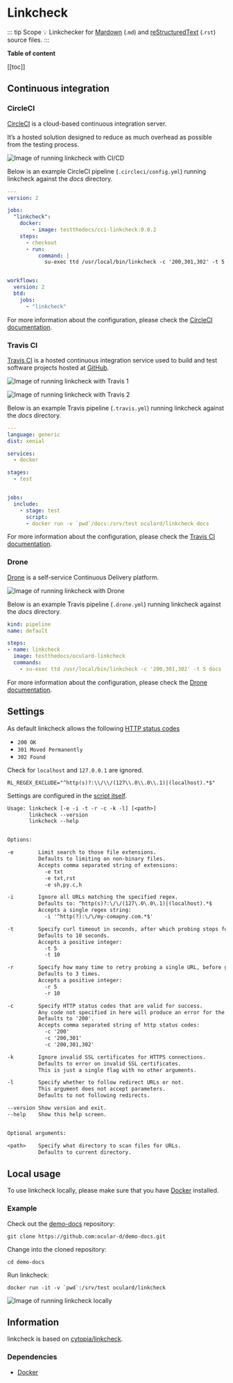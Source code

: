 # Linkcheck

::: tip Scope
:bulb: Linkchecker for [Mardown](https://en.wikipedia.org/wiki/Markdown "Link to Markdown page on Wikipedia") (.`md`)
and [reStructuredText](https://en.wikipedia.org/wiki/ReStructuredText "Link to rst page on Wikipedia") (.`rst`) source files.
:::

**Table of content**

[[toc]]

## Continuous integration

### CircleCI

[CircleCI](https://circleci.com/features "Link to CirecleCI site") is a cloud-based continuous integration server.

It’s a hosted solution designed to reduce as much overhead as possible from the testing process.

![Image of running linkcheck with CI/CD](../assets/demo-docs-linkcheck.png)

Below is an example CircleCI pipeline (`.circleci/config.yml`) running linkcheck against the *docs* directory.

```yaml
---
version: 2

jobs:
  "linkcheck":
    docker:
        - image: testthedocs/cci-linkcheck:0.0.2
    steps:
      - checkout
      - run:
          command: |
            su-exec ttd /usr/local/bin/linkcheck -c '200,301,302' -t 5 docs


workflows:
  version: 2
  btd:
    jobs:
      - "linkcheck"
```

For more information about the configuration, please check the [CircleCI documentation](https://circleci.com/docs/ "Link to CircleCI docs").

### Travis CI

[Travis CI](https://travis-ci.com/ "Link to Travis CI site") is a hosted continuous integration service used to build and test software projects hosted at [GitHub](https://github.com "Link to GitHub site").

![Image of running linkcheck with Travis 1](../assets/ocl-linkcheck-travis1.png)

![Image of running linkcheck with Travis 2](../assets/ocl-linkcheck-travis2.png)

Below is an example Travis pipeline (`.travis.yml`) running linkcheck against the *docs* directory.

```yaml
---
language: generic
dist: xenial

services:
  - docker

stages:
  - test


jobs:
  include:
    - stage: test
      script:
      - docker run -v `pwd`/docs:/srv/test oculard/linkcheck docs
```

For more information about the configuration, please check the [Travis CI documentation](https://docs.travis-ci.com/ "Link to Travis docs").

### Drone

[Drone](https://drone.io "Link to Drone site") is a self-service Continuous Delivery platform.

![Image of running linkcheck with Drone](../assets/ocl-drone-linkcheck.png)

Below is an example Travis pipeline (`.drone.yml`) running linkcheck against the *docs* directory.

```yaml
kind: pipeline
name: default

steps:
- name: linkcheck
  image: testthedocs/oculard-linkcheck
  commands:
    - su-exec ttd /usr/local/bin/linkcheck -c '200,301,302' -t 5 docs
```

For more information about the configuration, please check the [Drone documentation](https://docs.drone.io/ "Link to Drone docs").

## Settings

As default linkcheck allows the following [HTTP status codes](https://developer.mozilla.org/en-US/docs/Web/HTTP/Status "Link to site with HTTP status codes")

- `200 OK`
- `301 Moved Permanently`
- `302 Found`

Check for `localhost` and `127.0.0.1` are ignored.

```shell
RL_REGEX_EXCLUDE="^http(s)?:\\/\\/(127\\.0\\.0\\.1)|(localhost).*$"
```

Settings are configured in the [script itself](https://github.com/testthedocs/rakpart/blob/master/ttd-linkcheck/linkcheck "Link to source of script").

```txt
Usage: linkcheck [-e -i -t -r -c -k -l] [<path>]
       linkcheck --version
       linkcheck --help


Options:

-e        Limit search to those file extensions.
          Defaults to limiting on non-binary files.
          Accepts comma separated string of extensions:
            -e txt
            -e txt,rst
            -e sh,py.c,h

-i        Ignore all URLs matching the specified regex.
          Defaults to: ^http(s)?:\/\/(127\.0\.0\.1)|(localhost).*$
          Accepts a single regex string:
            -i '^http(?):\/\/my-comapny.com.*$'

-t        Specify curl timeout in seconds, after which probing stops for one url.
          Defaults to 10 seconds.
          Accepts a positive integer:
            -t 5
            -t 10

-r        Specify how many time to retry probing a single URL, before giving up.
          Defaults to 3 times.
          Accepts a positive integer:
            -r 5
            -r 10

-c        Specify HTTP status codes that are valid for success.
          Any code not specified in here will produce an error for the given URL.
          Defaults to '200'.
          Accepts comma separated string of http status codes:
            -c '200'
            -c '200,301'
            -c '200,301,302'

-k        Ignore invalid SSL certificates for HTTPS connections.
          Defaults to error on invalid SSL certificates.
          This is just a single flag with no other arguments.

-l        Specify whether to follow redirect URLs or not.
          This argument does not accept parameters.
          Defaults to not following redirects.

--version Show version and exit.
--help    Show this help screen.


Optional arguments:

<path>    Specify what directory to scan files for URLs.
          Defaults to current directory.
```

## Local usage

To use linkcheck locally, please make sure that you have [Docker](https://docker.com "Link to website of Docker") installed.

### Example

Check out the [demo-docs](https://github.com/ocular-d/demo-docs "Link to dem-docs repository") repository:

```shell
git clone https://github.com:ocular-d/demo-docs.git
```

Change into the cloned repository:

```shell
cd demo-docs
```

Run linkcheck:

  ```shell
  docker run -it -v `pwd`:/srv/test oculard/linkcheck
  ```

![Image of running linkcheck locally](../assets/ocl-linkcheck-local.png)

## Information

linkcheck is based on [cytopia/linkcheck](https://github.com/cytopia/linkcheck "Link to linkcheck website").

### Dependencies

- [Docker](https://docker.com "Website of Docker")